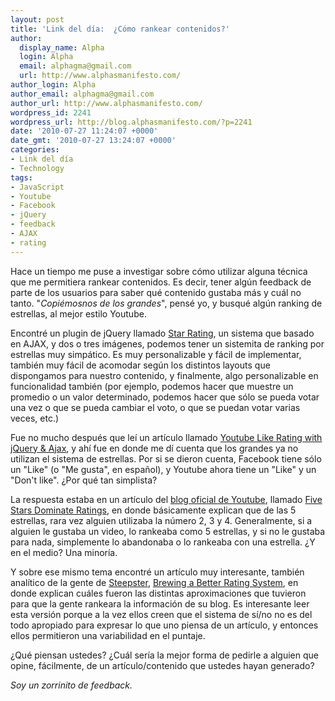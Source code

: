```yaml
---
layout: post
title: 'Link del día:  ¿Cómo rankear contenidos?'
author:
  display_name: Alpha
  login: Alpha
  email: alphagma@gmail.com
  url: http://www.alphasmanifesto.com/
author_login: Alpha
author_email: alphagma@gmail.com
author_url: http://www.alphasmanifesto.com/
wordpress_id: 2241
wordpress_url: http://blog.alphasmanifesto.com/?p=2241
date: '2010-07-27 11:24:07 +0000'
date_gmt: '2010-07-27 13:24:07 +0000'
categories:
- Link del día
- Technology
tags:
- JavaScript
- Youtube
- Facebook
- jQuery
- feedback
- AJAX
- rating
---
```


Hace un tiempo me puse a investigar sobre cómo utilizar alguna técnica que me permitiera rankear contenidos. Es decir, tener algún feedback de parte de los usuarios para saber qué contenido gustaba más y cuál no tanto. "_Copiémosnos de los grandes_", pensé yo, y busqué algún ranking de estrellas, al mejor estilo Youtube.

Encontré un plugin de jQuery llamado [Star Rating](http://www.fyneworks.com/jquery/star-rating/), un sistema que basado en AJAX, y dos o tres imágenes, podemos tener un sistemita de ranking por estrellas muy simpático. Es muy personalizable y fácil de implementar, también muy fácil de acomodar según los distintos layouts que dispongamos para nuestro contenido, y finalmente, algo personalizable en funcionalidad también (por ejemplo, podemos hacer que muestre un promedio o un valor determinado, podemos hacer que sólo se pueda votar una vez o que se pueda cambiar el voto, o que se puedan votar varias veces, etc.)

Fue no mucho después que leí un artículo llamado [Youtube Like Rating with jQuery &amp; Ajax](http://www.9lessons.info/2010/07/youtube-like-rating-jquery-and-ajax.html), y ahí fue en donde me dí cuenta que los grandes ya no utilizan el sistema de estrellas. Por si se dieron cuenta, Facebook tiene sólo un "Like" (o "Me gusta", en español), y Youtube ahora tiene un "Like" y un "Don't like".  ¿Por qué tan simplista?

La respuesta estaba en un artículo del [blog oficial de Youtube](http://youtube-global.blogspot.com/), llamado [Five Stars Dominate Ratings](http://youtube-global.blogspot.com/2009/09/five-stars-dominate-ratings.html), en donde básicamente explican que de las 5 estrellas, rara vez alguien utilizaba la número 2, 3 y 4. Generalmente, si a alguien le gustaba un video, lo rankeaba como 5 estrellas, y si no le gustaba para nada, simplemente lo abandonaba o lo rankeaba con una estrella.  ¿Y en el medio? Una minoría.

Y sobre ese mismo tema encontré un artículo muy interesante, también analítico de la gente de [Steepster](http://www.steepster.com/), [Brewing a Better Rating System](http://blog.steepster.com/post/226679106/better-rating-system), en donde explican cuáles fueron las distintas aproximaciones que tuvieron para que la gente rankeara la información de su blog. Es interesante leer esta versión porque a la vez ellos creen que el sistema de sí/no no es del todo apropiado para expresar lo que uno piensa de un artículo, y entonces ellos permitieron una variabilidad en el puntaje.

 ¿Qué piensan ustedes?  ¿Cuál sería la mejor forma de pedirle a alguien que opine, fácilmente, de un artículo/contenido que ustedes hayan generado?

_Soy un zorrinito de feedback._
